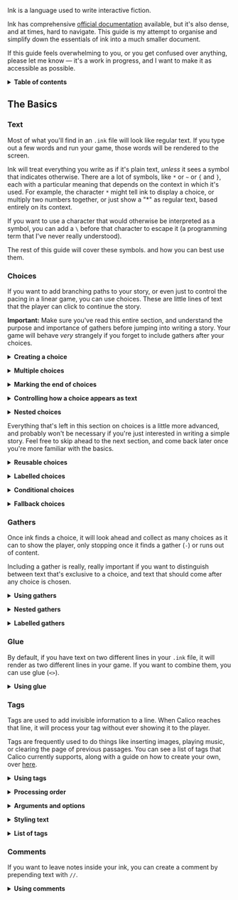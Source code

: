 Ink is a language used to write interactive fiction.

Ink has comprehensive [official documentation](https://github.com/inkle/ink/blob/master/Documentation/WritingWithInk.md#writing-with-ink) available, but it's also dense, and at times, hard to navigate. This guide is my attempt to organise and simplify down the essentials of ink into a much smaller document.

If this guide feels overwhelming to you, or you get confused over anything, please let me know — it's a work in progress, and I want to make it as accessible as possible.

<p><details>
<summary><b>Table of contents</b></summary><p>
	
- [The Basics](#the-basics)
  - [Text](#text)
  - [Choices](#choices)
  	- [Creating a choice](#basics-choices)
  	- [Multiple choices](#basics-choices-multiple)
  	- [Marking the end of choices](#basics-choices-gathers)
  	- [Controlling how a choice appears as text](#basics-choices-text)
  	- [Nested choices](#basics-choices-nested)
  	- [Reusable choices](#basics-choices-sticky)
  	- [Labelled choices](#basics-choices-labels)
  	- [Conditional choices](#basics-choices-conditional)
  	- [Fallback choices](#basics-choices-fallback)
  - [Gathers](#gathers)
  	- [Using gathers](#basics-gathers)
  	- [Nested gathers](#basics-gathers-nested)
  	- [Labelled gathers](#basics-gathers-labels)
  - [Glue](#glue)
  	- [Using glue](#basics-glue)
  - [Tags](#tags)
  	- [Using tags](#basics-tags)
  	- [Processing order](#basics-tags-order)
  	- [Styling text](#basics-tags-styling)
  - [Comments](#comments)
  	- [Using comments](#basics-tags)
  
</p></details></p>

## The Basics

### Text

Most of what you'll find in an `.ink` file will look like regular text. If you type out a few words and run your game, those words will be rendered to the screen.

Ink will treat everything you write as if it's plain text, *unless* it sees a symbol that indicates otherwise. There are a lot of symbols, like `*` or `~` or `{` and `}`, each with a particular meaning that depends on the context in which it's used. For example, the character `*` might tell ink to display a choice, or multiply two numbers together, or just show a "*" as regular text, based entirely on its context.

If you want to use a character that would otherwise be interpreted as a symbol, you can add a `\` before that character to escape it (a programming term that I've never really understood).

The rest of this guide will cover these symbols. and how you can best use them. 

### Choices

If you want to add branching paths to your story, or even just to control the pacing in a linear game, you can use choices. These are little lines of text that the player can click to continue the story.

**Important:** Make sure you've read this entire section, and understand the purpose and importance of gathers before jumping into writing a story. Your game will behave *very* strangely if you forget to include gathers after your choices.

<p>
<a name="basics-choices"></a>
<details>
<summary><b>Creating a choice</b></summary>
<br>

To add a choice to your story, start a line with `*`.

```
This is regular text.

* This is a choice!

	This is more text.
```

If you run the passage above, you will see the following.

```
This is regular text.

This is a choice!
```

The last line will, in Calico, look visually distinct. If you click it, it will fade out...

```
This is regular text.
```

And then it will fade in again as regular text, along with any text that comes afterwards.

```
This is regular text.

This is a choice!

This is more text.
```

</details></p>
<p>
<a name="basics-choices-multiple"></a>
<details>
<summary><b>Multiple choices</b></summary>
<br>

It's common, though by no means necessary, to offer the player multiple choices. Sometimes these choices will branch the story significantly, and other times they will lead to the exact same result immediately. Either one is more than fine.

Here's how you do it.

```
* A choice!
	And text that follows.

* A second choice...
	Which also has text after.

* Or a solitary third choice?
```

Any content that comes after a choice, but before another choice or a [gather](#gathers) is considered exclusive to that choice. In the above example, if the player clicks the first choice, it will remove the other choices, and show them...

 ```
 A choice!
 And text that follows.
 ```

Clicking the third choice will likewise remove the other choices, but only show "`Or a solitary third choice?`".

</details></p>

<p>
<a name="basics-choices-gathers"></a>
<details>
<summary><b>Marking the end of choices</b></summary>
<br>

Consider the following.

```
* First choice
	
	Text that's exclusive to the first choice.

* Second choice
```

How does that differ meaningfully from this next passage?

```
* The only choice available, because this is a linear game

[just pretend there's like, a hundred lines of prose here]

* Another solitary choice
```

The answer is... it doesn't. At all. Ink will see those as the same thing. If you render the second passage, you will see this--

```
The only choice available, because this is a linear game
Another solitary choice
```

Which is obviously not what we wanted. It's happening because ink didn't see a `-`, known as a gather, and assumed that all the text in between the two choices was meant to be exclusive to the first.

To fix the example above, we just add a `-` after our first choice. 

```
* The only choice available, because this is a linear game
-

[just pretend there's like, a hundred lines of prose here]

* Another solitary choice
```

Feel free to jump ahead if you want to read up on [gathers](#gathers), but we'll get there soon enough either way. First, there're a few more things to cover about choices.

</details></p>

<p>
<a name="basics-choices-text"></a>
<details>
<summary><b>Controlling how a choice appears as text</b></summary>
<br>

Clicking a choice will remove it, and all other choices, from the page. That choice will then be shown as regular text, along with any content that comes after that choice.

As you've seen in the sections above, you can make content exclusive to a choice. But you can also control how the choice itself shows up as plain text by using `[` and `]`.

At its simplest, if you wrap a choice in square brackets, it won't show up after you click it.

```
This is regular text.

* [This is a choice!]

	This is more text.
```

So once you've clicked the choice, the above would render as...

```
This is regular text.

This is more text.
```

But there's way more we can do with this. Technically, what's happening behind the scenes is that ink is dividing your choice into three sections — what's inside the brackets, and what comes before and after them.

Anything before or inside the brackets will be shown before the choice is chosen.

Anything before and after the brackets will be shown after the choice is chosen.

To use an example from [Winter](https://communistsister.itch.io/winter), 

```
* Winter's eyes widen very slightly[.], and I realise just what I could do to her.
```

This choice will render as...

```
Winter's eyes widen very slightly.
```

But when clicked, the text that replaces it will look like this.

```
Winter's eyes widen very slightly, and I realise just what I could do to her.
```

You may also be able to use [#glue](#gathers) (`<>`), depending on the situation, to similar effects.

</details></p>

<p>
<a name="basics-choices-nested"></a>
<details>
<summary><b>Nested choices</b></summary>
<br>

Sometimes, you might want to include choices that are exclusive to other choices. That's easy. You just add an extra `*`.

```
* A choice, and...
	
	Text that shows up after the first choice.
	
	** A second choice!
		
		And text that shows up after the second choice.
	--
-
```

For each level of depth, you'll need to add an extra `*`. You'll also need to add an extra `-`, if you want to use a gather inside that first choice.

</details></p>

Everything that's left in this section on choices is a little more advanced, and probably won't be necessary if you're just interested in writing a simple story. Feel free to skip ahead to the next section, and come back later once you're more familiar with the basics.

<p>
<a name="basics-choices-sticky"></a>
<details>
<summary><b>Reusable choices</b></summary>
<br>

By default, each choice can only be taken once. If you expect a player to revisit a section, you can use something called a sticky choice, created with `+` instead of `*` , that can be used an infinite number of times.

Like regular choices and gathers, you can nest a sticky choice inside another choice by adding an extra `+` for each level of depth.

</details></p>

<p>
<a name="basics-choices-labels"></a>
<details>
<summary><b>Labelled choices</b></summary>
<br>

By using `(` and `)`, you can label a choice using a single word made of alphanumeric characters and underscores. Labels aren't shown to the player, but are instead used like knots and stitches.

```
* (webbLaunch) That's finally goin' up?
```

By adding a label to a choice, you can conveniently create a way of tracking whether a particular choice was chosen.

```
* (ask) "What am I meant to do with this sword?"
* "Stick 'em with the sharp bit, right?"
-

You adjust your grip on the hilt {ask: nervously|expertly}.
```

You can also use a choice label as a divert target.

```
-> ask

* (ask) "What am I meant to do with this sword?"
```

Diverting to a choice will tell ink that it's been visited, which means `*` choices will be removed, even if they weren't explicitly chosen.

Diverting to a choice will also show the choice as plain text, after accounting for text suppressed using `[` and `]`.

</details></p>

<p>
<a name="basics-choices-conditional"></a>
<details>
<summary><b>Conditional choices</b></summary>
<br>

You can use inline conditionals to determine whether a choice should be available to the player.

```
= eight

* (drank) I drink.[] It's not very good wine.
	-> eight
* {not drank} I hesitate.[] She makes a little drinking motion with her hand.
	-> eight
* {drank} I take another swig. #clear
-
```

If you're using both a conditional and a label, make sure you put the label first.

```
* (drankTooMuch) {drank} You drink again.
```

</details></p>

<p>
<a name="basics-choices-fallback"></a>
<details>
<summary><b>Fallback choices</b></summary>
<br>

Since some choices can disappear (if you use `*`), or never appear (if you use conditionals), the player might find themselves in a situation where they don't have any choices left to click.

One solution involves using `+` to create sticky choices, but you can also use fallback choices. These are automatically chosen by ink if no other choice is available to the player, and don't contain any text.

Fallback choices look like this.

```
* ->
	Fallback text.
-
```

Or they look like this, if you want them to immediately divert.

```
* -> finale
```

The official ink documentation has a [good example](https://github.com/inkle/ink/blob/master/Documentation/WritingWithInk.md#example-of-a-fallback-choice), which I've included here.

```
=== find_help ===

	You search desperately for a friendly face in the crowd. 
	*	The woman in the hat[?] pushes you roughly aside. -> find_help
	*	The man with the briefcase[?] looks disgusted as you stumble past him. -> find_help 
	*	->
		But it is too late: you collapse onto the station platform. This is the end.
		-> END
```

Fallback choices can also be sticky.

```
=== conversation_loop 
	*	[Talk about the weather] -> chat_weather 
	*	[Talk about the children] -> chat_children 
	+	-> sit_in_silence_again
```

</details></p>

### Gathers

Once ink finds a choice, it will look ahead and collect as many choices as it can to show the player, only stopping once it finds a gather (`-`) or runs out of content. 

Including a gather is really, really important if you want to distinguish between text that's exclusive to a choice, and text that should come after any choice is chosen.

<p>
<a name="basics-gathers"></a>
<details>
<summary><b>Using gathers</b></summary>
<br>

Take a look at the following example.
```
* A choice
	Exclusive text
* A second choice
	More exclusive text
- // a gather
Text that will show up either way.

* A final choice.
```

If the gather was omitted, ink would show the following to the player.

```
A choice
A second choice
A final choice
```

And by clicking the second choice, the player would see...

```
A second choice
More exclusive text
Text that will show up either way
```
</details></p>

<p>
<a name="basics-gathers-nested"></a>
<details>
<summary><b>Nested gathers</b></summary>
<br>

Like regular (`*`) and sticky (`+`) choices, gathers can be nested within choices. You'll just need to add an extra `-` for each level of depth.

```
* A choice, and...
	
	Text that shows up after the first choice.
	
	** A second choice!
		
		And text that shows up after the second choice.
	--
-
```

</details></p>

<p>
<a name="basics-gathers-labels"></a>
<details>
<summary><b>Labelled gathers</b></summary>
<br>

You can add a label to gathers in the same way you can add them to choices. Just add a name (that only contains letters, numbers, and underscores) in brackets after a gather.

```
- (goHome)
```

A labelled gather can follow a block of choices, but it can also be anywhere else. Ink won't tell you off, even if you include a dozen gathers in a story that doesn't have a single choice.

Labelling choices allows us to divert to that line from elsewhere in the story, which can be much more convenient than breaking your story up into progressively smaller knots and stitches. 

Also, it lets you test that label like a variable to see if it's been visited.

Keep in mind, if you're labelling a nested gather, it needs to have one more `-` than the level above it, otherwise ink will see that as the end of that choice block.

```
* A choice

	** A nested choice
	-- (label)
-
```

</details></p>

### Glue
By default, if you have text on two different lines in your `.ink` file, it will render as two different lines in your game. If you want to combine them, you can use glue (`<>`).

<p>
<a name="basics-glue"></a>
<details>
<summary><b>Using glue</b></summary>
<br>

To glue two lines together, add glue to the end of the first line, or the start of the second.

```
First line...
<> second line.

Third, <>
and fourth!
```

Which will produce...

```
First line... second line.
Third, and fourth!
```

Glue can appear at the start of one line *and* at the end of the next, too. The following is totally fine.

```
One, <>
two, <>
<> three!
```

Which produces...

```
One, two, three!
```

Glue will persist across diverts, and will also apply to choices.

Keep in mind, though, that there's no way to remove glue from a line. You can't separate them.

</details></p>

### Tags

Tags are used to add invisible information to a line. When Calico reaches that line, it will process your tag without ever showing it to the player.

Tags are frequently used to do things like inserting images, playing music, or clearing the page of previous passages. You can see a list of tags that Calico currently supports, along with a guide on how to create your own, over [here](https://github.com/elliotherriman/calico/blob/main/documentation/tags.md).

<p>
<a name="basics-tags"></a>
<details>
<summary><b>Using tags</b></summary>
<br>

Tags are marked with a `#`, and any text after is seen as part of that tag. You can include a "#" in your story by escaping it, like so "\#".

```
A line of text, that includes a \#, and also a... #tag
```

```
A line of text, that includes a #, and also a...
```

You can add several tags to the same line by delimiting with ``#``:

```
I ran out of the door #image: door.png #delay: 500
```

</details></p>
<p>
<a name="basics-tags-order"></a>
<details>
<summary><b>Processing order</b></summary>
<br>

Take the following example.

```
#tag1
Text #tag2
```

In Calico, `#tag1` will be processed before "Text", and "Text" will be processed before `#tag2`. 

This is in contrast to other implementations of ink, where both tags would be processed before the text.

If you prefer the old behaviour, the patch `forcetagsbeforeline.js` will ensure all tags run before a line is processed.

</details></p>
<p>
<a name="basics-tags-arguments"></a>
<details>
<summary><b>Arguments and options</b></summary>
<br>

Some tags expect arguments, which Calico will process alongside the tag.

```
#tag: value
```

Some patches include tags that support multiple values, like so--

```
#tag: value, value2, value3
```

Some patches also support options, which by convention are separated with a "|". For example, in `musicplayer.js`, you can apply a custom `fadein` value by supplying it as an option.

```
#play: file | fadein: 1000
```

</details></p>
<p>
<a name="basics-tags-styling"></a>
<details>
<summary><b>Styling text</b></summary>
<br>

Calico technically has two ways of processing tags. Tags added to the `Tags` class will apply before or after a line has been assembled. Tags added to the `Lexer` class will apply while a line is being assembled.

This makes Lexer tags really, really handy for styling text, allowing you to easily set the font, colour, and any other CSS properties for a word or line.

</details></p>
<p>
<a name="basics-tags-list"></a>
<details>
<summary><b>List of tags</b></summary>
<br>

You can see a list of tags that Calico supports out of the box [here](https://github.com/elliotherriman/calico/blob/main/documentation/tags.md).
</details></p>

### Comments

If you want to leave notes inside your ink, you can create a comment by prepending text with `//`.

<p>
<a name="basics-tags"></a>
<details>
<summary><b>Using comments</b></summary>
<br>

Any line that starts appears after `//` won't be shown to the player.

```
// here's some text that won't show up
And here's some text that will!
```

This applies to instances of `//` anywhere in a line.

```
And here's some text *will* show up... // and a comment that won't
```

Comments won't be included when ink compiles your story to a `.JSON` file, so feel free to swear.

</details></p>
